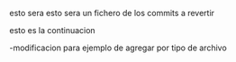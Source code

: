 esto sera esto sera un fichero de los commits a revertir

esto es la continuacion

-modificacion para ejemplo de agregar por tipo de archivo
